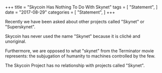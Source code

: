 +++
title = "Skycoin Has Nothing To Do With Skynet"
tags = [
    "Statement",
]
date = "2017-08-29"
categories = [
    "Statement",
]
+++

Recently we have been asked about other projects called "Skynet" or "Superskynet".

Skycoin has never used the name "Skynet" because it is cliché and unoriginal.

Furthermore, we are opposed to what "skynet" from the Terminator movie represents:
the subjugation of humanity to machines controlled by the few.

The Skycoin Project has no relationship with projects called "Skynet".
